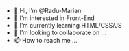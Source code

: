 - 👋 Hi, I’m @Radu-Marian
- 👀 I’m interested in Front-End 
- 🌱 I’m currently learning HTML/CSS/JS
- 💞️ I’m looking to collaborate on ...
- 📫 How to reach me ...

<!---
Radu-Marian8/Radu-Marian8 is a ✨ special ✨ repository because its `README.md` (this file) appears on your GitHub profile.
You can click the Preview link to take a look at your changes.
--->
